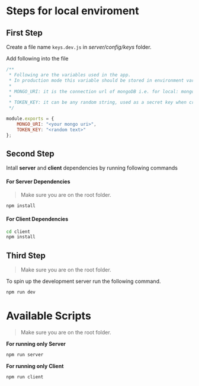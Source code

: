 # Steps for local enviroment

## First Step

Create a file name `keys.dev.js` in _server/config/keys_ folder.

Add following into the file

```js
/**
 * Following are the variables used in the app.
 * In production mode this variable should be stored in environment variable on the server.
 *
 * MONGO_URI: it is the connection url of mongoDB i.e. for local: mongodb://localhost:27017/github-explorer
 *
 * TOKEN_KEY: it can be any random string, used as a secret key when creating a login token
 */

module.exports = {
    MONGO_URI: "<your mongo uri>",
    TOKEN_KEY: "<random text>"
};
```

## Second Step

Intall **server** and **client** dependencies by running following commands

#### For Server Dependencies

> Make sure you are on the root folder.

```bash
npm install
```

#### For Client Dependencies

```bash
cd client
npm install
```

## Third Step

> Make sure you are on the root folder.

To spin up the development server run the following command.

```bash
npm run dev
```

# Available Scripts

> Make sure you are on the root folder.

**For running only Server**

```bash
npm run server
```

**For running only Client**

```bash
npm run client
```
